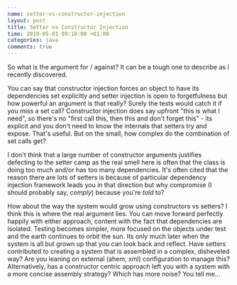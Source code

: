 ```yaml
---
name: setter-vs-constructor-injection
layout: post
title: Setter vs Constructor Injection
time: 2010-05-01 09:18:00 +01:00
categories: java
comments: true
---
```


So what is the argument for / against? It can be a tough one to describe as I recently discovered.
  
You can say that constructor injection forces an object to have its
dependencies set explicitly and setter injection is open to forgetfulness but
how powerful an argument is that really? Surely the tests would catch it if
you miss a set call? Constructor injection does say upfront "this is what I
need", so there's no "first call this, then this and don't forget this" - its
explicit and you don't need to know the internals that setters try and expose.
That's useful. But on the small, how complex do the combination of set calls
get?

  
I don't think that a large number of constructor arguments justifies defecting
to the setter camp as the real smell here is often that the class is doing too
much and/or has too many dependencies. It's often cited that the reason
there are lots of setters is because of particular dependency injection
framework leads you in that direction but why compromise (I should probably
say, _comply_) because you're _told_ to?

  
How about the way the system would grow using constructors vs setters? I think
this is where the real argument lies. You can move forward perfectly happily
with either approach, content with the fact that dependencies are isolated.
Testing becomes simpler, more focused on the objects under test and the earth
continues to orbit the sun. Its only much later when the system is all but
grown up that you can look back and reflect. Have setters contributed to
creating a system that is assembled in a complex, disheveled way? Are you
leaning on external (ahem, xml) configuration to manage this? Alternatively,
has a constructor centric approach left you with a system with a more concise
assembly strategy? Which has more noise? You tell me...

  




